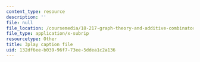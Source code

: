 ```yaml
---
content_type: resource
description: ''
file: null
file_location: /coursemedia/18-217-graph-theory-and-additive-combinatorics-fall-2019/132df6eeb03996f773ee5ddea1c2a136_oLwZFBZylUw.srt
file_type: application/x-subrip
resourcetype: Other
title: 3play caption file
uid: 132df6ee-b039-96f7-73ee-5ddea1c2a136
---
```

